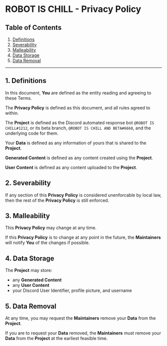 
# ROBOT IS CHILL - Privacy Policy

## Table of Contents

1. [Definitions](#definitions)
2. [Severability](#severability)
3. [Malleability](#malleability)
4. [Data Storage](#data-storage)
4. [Data Removal](#data-removal)

---

## 1. Definitions

In this document, **You** are defined as the entity reading and agreeing to these Terms.

The **Privacy Policy** is defined as this document, and all rules agreed to within.

The **Project** is defined as the Discord automated response bot `@ROBOT IS CHILL#1212`, or its beta branch, `@ROBOT IS CHILL AND BETA#6668`, and the underlying code for them.

Your **Data** is defined as any information of yours that is shared to the **Project**.

**Generated Content** is defined as any content created using the **Project**.

**User Content** is defined as any content uploaded to the **Project**.

## 2. Severability

If any section of this **Privacy Policy** is considered unenforcable by local law, then the rest of the **Privacy Policy** is still enforced.

## 3. Malleability

This **Privacy Policy** may change at any time.

If this **Privacy Policy** is to change at any point in the future, the **Maintainers** will notify **You** of the changes if possible.

## 4. Data Storage

The **Project** may store:

- any **Generated Content**
- any **User Content**
- your Discord User Identifier, profile picture, and username

## 5. Data Removal

At any time, you may request the **Maintainers** remove your **Data** from the **Project**.

If you are to request your **Data** removed, the **Maintainers** must remove your **Data** from the **Project** at the earliest feasible time.

